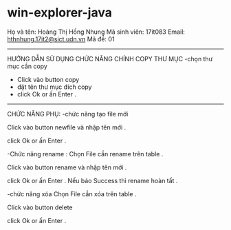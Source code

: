 # win-explorer-java
Họ và tên: Hoàng Thị Hồng Nhung
Mã sinh viên: 17it083
Email: hthnhung.17it2@sict.udn.vn
Mã đề: 01
******************************************
HƯỚNG DẪN SỬ DỤNG CHỨC NĂNG CHÍNH COPY THƯ MỤC
-chọn thư mục cần copy
- Click vào button copy 
- đặt tên thư mục đích copy
- click Ok or ấn Enter .


**********************************************
CHỨC NĂNG PHỤ:
-chức năng tạo file mới

Click vào button newfile và nhập tên mới . 
 
 click Ok or ấn Enter .
 
 -Chức năng rename :
 Chọn File cần rename trên table . 
 
 Click vào button rename và nhập tên mới . 
 
 click Ok or ấn Enter . Nếu báo Success thì rename hoàn tất .
 
 -chức năng xóa
  Chọn File cần xóa trên table . 
 
 Click vào button delete 
 
 click Ok or ấn Enter .
 
